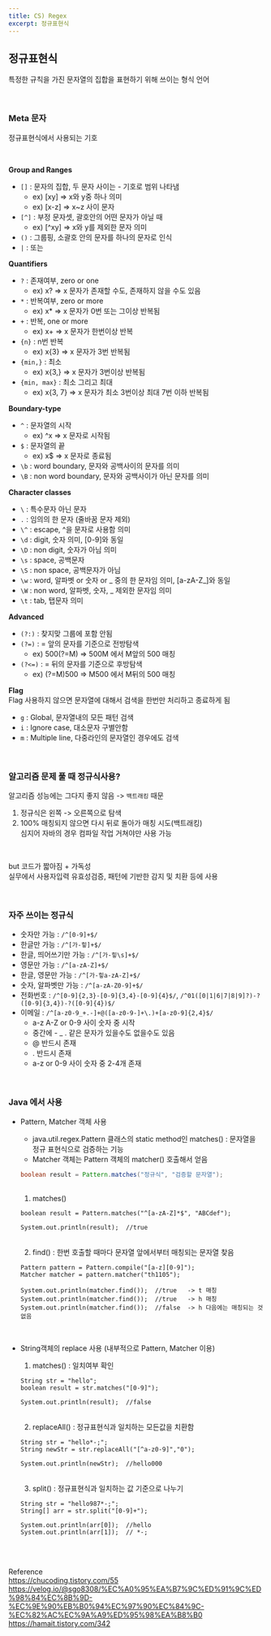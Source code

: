 ```yaml
---
title: CS) Regex
excerpt: 정규표현식
---
```


## 정규표현식  
특정한 규칙을 가진 문자열의 집합을 표현하기 위해 쓰이는 형식 언어  

<br/>

### Meta 문자  
정규표현식에서 사용되는 기호  

<br/>

**Group and Ranges**  
- `[]` : 문자의 집합, 두 문자 사이는 - 기호로 범위 나타냄  
  - ex) [xy] => x와 y중 하나 의미
  - ex) [x-z] => x~z 사이 문자
- `[^]` : 부정 문자셋, 괄호안의 어떤 문자가 아닐 때  
  - ex) [^xy] => x와 y를 제외한 문자 의미
- `()` : 그룹핑, 소괄호 안의 문자를 하나의 문자로 인식      
- `|` : 또는  

**Quantifiers**
- `?` : 존재여부, zero or one
  - ex) x? => x 문자가 존재할 수도, 존재하지 않을 수도 있음
- `*` : 반복여부, zero or more
  - ex) x* => x 문자가 0번 또는 그이상 반복됨  
- `+` : 반복, one or more
  - ex) x\+ => x 문자가 한번이상 반복
- `{n}` : n번 반복
  - ex) x{3} => x 문자가 3번 반복됨 
- `{min,}` : 최소
  - ex) x{3,} => x 문자가 3번이상 반복됨 
- `{min, max}` : 최소 그리고 최대
  - ex) x{3, 7} => x 문자가 최소 3번이상 최대 7번 이하 반복됨 

**Boundary-type**  
- `^` : 문자열의 시작    
  - ex) ^x => x 문자로 시작됨
- `$` : 문자열의 끝
  - ex) x$ => x 문자로 종료됨  
- `\b` : word boundary, 문자와 공백사이의 문자를 의미
- `\B` : non word boundary, 문자와 공백사이가 아닌 문자를 의미

**Character classes**  
- `\` : 특수문자 아닌 문자  
- `.` : 임의의 한 문자 (줄바꿈 문자 제외)  
- `\^` : escape, ^을 문자로 사용함 의미
- `\d` : digit, 숫자 의미, \[0-9\]와 동일
- `\D` : non digit, 숫자가 아님 의미
- `\s` : space, 공백문자
- `\S` : non space, 공백문자가 아님
- `\w` : word, 알파벳 or 숫자 or _ 중의 한 문자임 의미, \[a-zA-Z_\]와 동일
- `\W` : non word, 알파벳, 숫자, _  제외한 문자임 의미
- `\t` : tab, 탭문자 의미

**Advanced**  
- `(?:)` : 찾지맞 그룹에 포함 안됨
- `(?=)` : = 앞의 문자를 기준으로 전방탐색  
  - ex) 500(?=M) => 500M 에서 M앞의 500 매칭
- `(?<=)` : = 뒤의 문자를 기준으로 후방탐색
  - ex) (?=M)500 => M500 에서 M뒤의 500 매칭

**Flag**  
Flag 사용하지 않으면 문자열에 대해서 검색을 한번만 처리하고 종료하게 됨  
- `g` : Global, 문자열내의 모든 패턴 검색
- `i` : Ignore case, 대소문자 구별안함
- `m` : Multiple line, 다중라인의 문자열인 경우에도 검색  

<br/> 

### 알고리즘 문제 풀 때 정규식사용?    
알고리즘 성능에는 그다지 좋지 않음 -> `백트래킹` 때문   
1. 정규식은 왼쪽 -> 오른쪽으로 탐색   
2. 100% 매칭되지 않으면 다시 뒤로 돌아가 매칭 시도(백트래킹)     
  심지어 자바의 경우 컴파일 작업 거쳐야만 사용 가능  
  
<br/>

but 코드가 짧아짐 + 가독성    
실무에서 사용자입력 유효성검증, 패턴에 기반한 감지 및 치환 등에 사용  

<br/>

### 자주 쓰이는 정규식  
- 숫자만 가능 : `/^[0-9]+$/`
- 한글만 가능 : `/^[가-힣]+$/`
- 한글, 띄어쓰기만 가능 : `/^[가-힣\s]+$/`
- 영문만 가능 : `/^[a-zA-Z]+$/`
- 한글, 영문만 가능 : `/^[가-힣a-zA-Z]+$/`
- 숫자, 알파벳만 가능 : `/^[a-zA-Z0-9]+$/`
- 전화번호 : `/^[0-9]{2,3}-[0-9]{3,4}-[0-9]{4}$/`, `/^01([0|1|6|7|8|9]?)-?([0-9]{3,4})-?([0-9]{4})$/`
- 이메일 :  `/^[a-z0-9_+.-]+@([a-z0-9-]+\.)+[a-z0-9]{2,4}$/`
  - a-z A-Z or 0-9 사이 숫자 중 시작  
  - 중간에 - _ . 같은 문자가 있을수도 없을수도 있음
  - @ 반드시 존재
  - . 반드시 존재
  - a-z or 0-9 사이 숫자 중 2-4개 존재

<br/>

### Java 에서 사용  
- Pattern, Matcher 객체 사용   
  - java.util.regex.Pattern 클래스의 static method인 matches() : 문자열을 정규 표현식으로 검증하는 기능  
  - Matcher 객체는 Pattern 객체의 matcher() 호출해서 얻음

  ```java
  boolean result = Pattern.matches("정규식", "검증할 문자열");
  ```
  
  <br/>

  1) matches()

  ```
  boolean result = Pattern.matches("^[a-zA-Z]*$", "ABCdef");
  
  System.out.println(result);  //true
  ```

  <br/>
  
  2) find() : 한번 호출할 때마다 문자열 앞에서부터 매칭되는 문자열 찾음  

  ```
  Pattern pattern = Pattern.compile("[a-z][0-9]");
  Matcher matcher = pattern.matcher("th1105");

  System.out.println(matcher.find());  //true   -> t 매칭
  System.out.println(matcher.find());  //true   -> h 매칭
  System.out.println(matcher.find());  //false  -> h 다음에는 매칭되는 것 없음
  ```

<br/>

- String객체의 replace 사용 (내부적으로 Pattern, Matcher 이용)  

  1) matches() : 일치여부 확인  

  ```
  String str = "hello";
  boolean result = str.matches("[0-9]");
  
  System.out.println(result);  //false
  ```

  <br/>

  2) replaceAll() : 정규표현식과 일치하는 모든값을 치환함

  ```
  String str = "hello*-;";
  String newStr = str.replaceAll("[^a-z0-9]","0");
  
  System.out.println(newStr);  //hello000
  ```

  <br/>

  3) split() : 정규표현식과 일치하는 값 기준으로 나누기  

  ```
  String str = "hello987*-;";
  String[] arr = str.split("[0-9]+");
  
  System.out.println(arr[0]);  //hello
  System.out.println(arr[1]);  // *-;
  ```

<br/><br/>  

Reference   
https://chucoding.tistory.com/55    
https://velog.io/@sgo8308/%EC%A0%95%EA%B7%9C%ED%91%9C%ED%98%84%EC%8B%9D-%EC%9E%90%EB%B0%94%EC%97%90%EC%84%9C-%EC%82%AC%EC%9A%A9%ED%95%98%EA%B8%B0  
https://hamait.tistory.com/342    
<br/>
